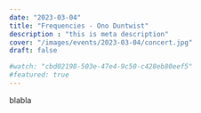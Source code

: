 ```yaml
---
date: "2023-03-04"
title: "Frequencies - Ono Duntwist"
description : "this is meta description"
cover: "/images/events/2023-03-04/concert.jpg"
draft: false

#watch: "cbd02198-503e-47e4-9c50-c428eb80eef5"
#featured: true
---
```


blabla
